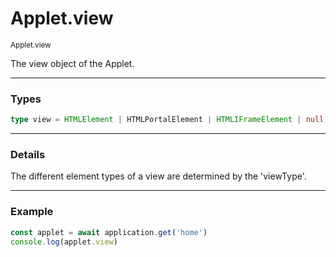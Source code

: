 # Applet.view

<small>Applet.view</small>

The view object of the Applet.

---

<h3>Types</h3>

```ts
type view = HTMLElement | HTMLPortalElement | HTMLIFrameElement | null
```

---

<h3>Details</h3>

The different element types of a view are determined by the 'viewType'.

---

<h3>Example</h3>

```ts
const applet = await application.get('home')
console.log(applet.view)
```
